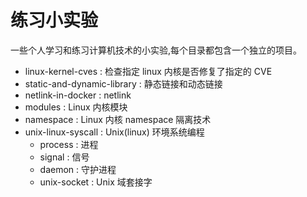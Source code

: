 # 练习小实验

一些个人学习和练习计算机技术的小实验,每个目录都包含一个独立的项目。

* linux-kernel-cves : 检查指定 linux 内核是否修复了指定的 CVE
* static-and-dynamic-library : 静态链接和动态链接
* netlink-in-docker : netlink
* modules : Linux 内核模块
* namespace : Linux 内核 namespace 隔离技术
* unix-linux-syscall : Unix(linux) 环境系统编程
  * process : 进程
  * signal : 信号
  * daemon : 守护进程
  * unix-socket : Unix 域套接字
